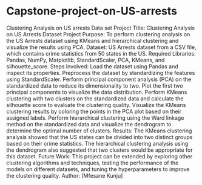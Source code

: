 # Capstone-project-on-US-arrests
Clustering Analysis on US arrests Data set
Project Title: Clustering Analysis on US Arrests Dataset
Project Purpose: To perform clustering analysis on the US Arrests dataset using KMeans and hierarchical clustering and visualize the results using PCA.
Dataset: US Arrests dataset from a CSV file, which contains crime statistics from 50 states in the US.
Required Libraries: Pandas, NumPy, Matplotlib, StandardScaler, PCA, KMeans, and silhouette_score.
Steps Involved:
Load the dataset using Pandas and inspect its properties.
Preprocess the dataset by standardizing the features using StandardScaler.
Perform principal component analysis (PCA) on the standardized data to reduce its dimensionality to two.
Plot the first two principal components to visualize the data distribution.
Perform KMeans clustering with two clusters on the standardized data and calculate the silhouette score to evaluate the clustering quality.
Visualize the KMeans clustering results by coloring the points in the PCA plot based on their assigned labels.
Perform hierarchical clustering using the Ward linkage method on the standardized data and visualize the dendrogram to determine the optimal number of clusters.
Results: The KMeans clustering analysis showed that the US states can be divided into two distinct groups based on their crime statistics. The hierarchical clustering analysis using the dendrogram also suggested that two clusters would be appropriate for this dataset.
Future Work: This project can be extended by exploring other clustering algorithms and techniques, testing the performance of the models on different datasets, and tuning the hyperparameters to improve the clustering quality.
Author: [Mfesane Kunju]
